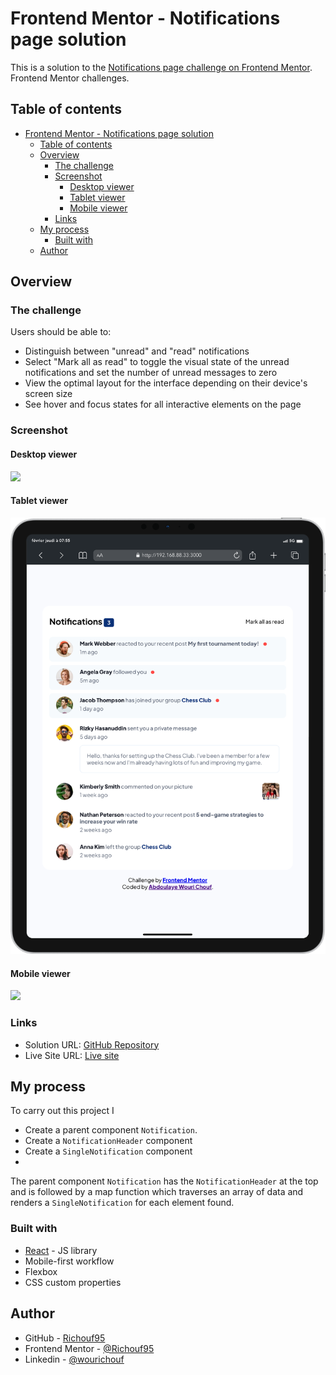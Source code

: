 # Frontend Mentor - Notifications page solution

This is a solution to the [Notifications page challenge on Frontend Mentor](https://www.frontendmentor.io/challenges/notifications-page-DqK5QAmKbC). Frontend Mentor challenges.

## Table of contents

- [Frontend Mentor - Notifications page solution](#frontend-mentor---notifications-page-solution)
  - [Table of contents](#table-of-contents)
  - [Overview](#overview)
    - [The challenge](#the-challenge)
    - [Screenshot](#screenshot)
      - [Desktop viewer](#desktop-viewer)
      - [Tablet viewer](#tablet-viewer)
      - [Mobile viewer](#mobile-viewer)
    - [Links](#links)
  - [My process](#my-process)
    - [Built with](#built-with)
  - [Author](#author)

## Overview

### The challenge

Users should be able to:

- Distinguish between "unread" and "read" notifications
- Select "Mark all as read" to toggle the visual state of the unread notifications and set the number of unread messages to zero
- View the optimal layout for the interface depending on their device's screen size
- See hover and focus states for all interactive elements on the page

### Screenshot

#### Desktop viewer
![](./src/assets/images/Desktop.gif)

#### Tablet viewer
![](./src/assets/images/Tablet.png)

#### Mobile viewer
![](./src/assets/images/mobile.gif)

### Links

- Solution URL: [GitHub Repository](https://github.com/Richouf95/notification-page)
- Live Site URL: [Live site](https://notification-page-khaki.vercel.app)

## My process

To carry out this project I
- Create a parent component `Notification`.
- Create a `NotificationHeader` component
- Create a `SingleNotification` component
- 
The parent component `Notification` has the `NotificationHeader` at the top and is followed by a map function which traverses an array of data and renders a `SingleNotification` for each element found.

### Built with

- [React](https://reactjs.org/) - JS library
- Mobile-first workflow
- Flexbox
- CSS custom properties

## Author

- GitHub - [Richouf95](https://github.com/Richouf95)
- Frontend Mentor - [@Richouf95](https://www.frontendmentor.io/profile/Richouf95)
- Linkedin - [@wourichouf](https://www.linkedin.com/in/wourichouf/)
